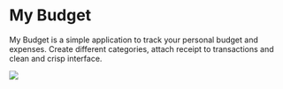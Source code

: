 <h1>My Budget</h1>

<p>
My Budget is a simple application to track your personal budget and expenses. Create different categories, attach receipt to transactions and clean and crisp interface. 
</p>

<img src="http://highoncoding.com/images/mybudget.png"/>
